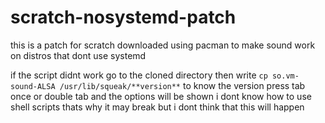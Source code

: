 # scratch-nosystemd-patch
this is a patch for scratch downloaded using pacman to make sound work on distros that dont use systemd

if the script didnt work go to the cloned directory then write
``cp so.vm-sound-ALSA /usr/lib/squeak/**version**``
to know the version press tab once or double tab and the options will be shown
i dont know how to use shell scripts thats why it may break but i dont think that this will happen
